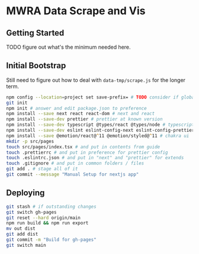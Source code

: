 # MWRA Data Scrape and Vis

## Getting Started

TODO figure out what's the minimum needed here.

## Initial Bootstrap

Still need to figure out how to deal with `data-tmp/scrape.js` for the longer term.

```zsh
npm config --location=project set save-prefix= # TODO consider if global is better
git init
npm init # answer and edit package.json to preference
npm install --save next react react-dom # next and react
npm install --save-dev prettier # prettier at known version
npm install --save-dev typescript @types/react @types/node # typescript
npm install --save-dev eslint eslint-config-next eslint-config-prettier # eslint
npm install --save @emotion/react@^11 @emotion/styled@^11 # chakra ui
mkdir -p src/pages
touch src/pages/index.tsx # and put in contents from guide
touch .prettierrc # and put in preference for prettier config
touch .eslintrc.json # and put in "next" and "prettier" for extends
touch .gitignore # and put in common folders / files
git add . # stage all of it
git commit --message "Manual Setup for nextjs app"
```

## Deploying

```zsh
git stash # if outstanding changes
git switch gh-pages
git reset --hard origin/main
npm run build && npm run export
mv out dist
git add dist
git commit -m "Build for gh-pages"
git switch main
```
